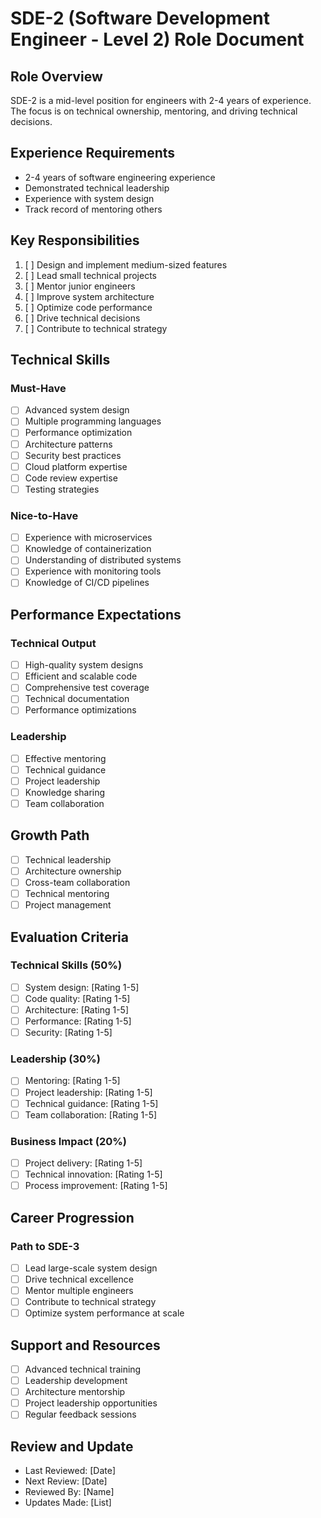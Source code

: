 # SDE-2 (Software Development Engineer - Level 2) Role Document

## Role Overview
SDE-2 is a mid-level position for engineers with 2-4 years of experience. The focus is on technical ownership, mentoring, and driving technical decisions.

## Experience Requirements
- 2-4 years of software engineering experience
- Demonstrated technical leadership
- Experience with system design
- Track record of mentoring others

## Key Responsibilities
1. [ ] Design and implement medium-sized features
2. [ ] Lead small technical projects
3. [ ] Mentor junior engineers
4. [ ] Improve system architecture
5. [ ] Optimize code performance
6. [ ] Drive technical decisions
7. [ ] Contribute to technical strategy

## Technical Skills

### Must-Have
- [ ] Advanced system design
- [ ] Multiple programming languages
- [ ] Performance optimization
- [ ] Architecture patterns
- [ ] Security best practices
- [ ] Cloud platform expertise
- [ ] Code review expertise
- [ ] Testing strategies

### Nice-to-Have
- [ ] Experience with microservices
- [ ] Knowledge of containerization
- [ ] Understanding of distributed systems
- [ ] Experience with monitoring tools
- [ ] Knowledge of CI/CD pipelines

## Performance Expectations

### Technical Output
- [ ] High-quality system designs
- [ ] Efficient and scalable code
- [ ] Comprehensive test coverage
- [ ] Technical documentation
- [ ] Performance optimizations

### Leadership
- [ ] Effective mentoring
- [ ] Technical guidance
- [ ] Project leadership
- [ ] Knowledge sharing
- [ ] Team collaboration

## Growth Path
- [ ] Technical leadership
- [ ] Architecture ownership
- [ ] Cross-team collaboration
- [ ] Technical mentoring
- [ ] Project management

## Evaluation Criteria

### Technical Skills (50%)
- [ ] System design: [Rating 1-5]
- [ ] Code quality: [Rating 1-5]
- [ ] Architecture: [Rating 1-5]
- [ ] Performance: [Rating 1-5]
- [ ] Security: [Rating 1-5]

### Leadership (30%)
- [ ] Mentoring: [Rating 1-5]
- [ ] Project leadership: [Rating 1-5]
- [ ] Technical guidance: [Rating 1-5]
- [ ] Team collaboration: [Rating 1-5]

### Business Impact (20%)
- [ ] Project delivery: [Rating 1-5]
- [ ] Technical innovation: [Rating 1-5]
- [ ] Process improvement: [Rating 1-5]

## Career Progression
### Path to SDE-3
- [ ] Lead large-scale system design
- [ ] Drive technical excellence
- [ ] Mentor multiple engineers
- [ ] Contribute to technical strategy
- [ ] Optimize system performance at scale

## Support and Resources
- [ ] Advanced technical training
- [ ] Leadership development
- [ ] Architecture mentorship
- [ ] Project leadership opportunities
- [ ] Regular feedback sessions

## Review and Update
- Last Reviewed: [Date]
- Next Review: [Date]
- Reviewed By: [Name]
- Updates Made: [List] 